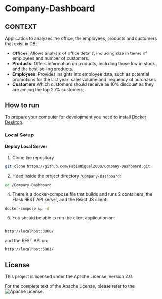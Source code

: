 # Company-Dashboard

## CONTEXT

Application to analyzes the office, the employees, products and customers that exist in DB;

- **Offices**: Allows analysis of office details, including size in terms of employees and number of customers.
- **Products**: Offers information on products, including those low in stock and the best-selling products.
- **Employees**: Provides insights into employee data, such as potential promotions for the last year: sales volume and frequency of purchases.
- **Customers**:Which customers should receive an 10% discount as they are among the top 20% customers;

## How to run

To prepare your computer for development you need to install [Docker Desktop](https://www.docker.com/products/docker-desktop/).

### Local Setup

#### Deploy Local Server 

1. Clone the repository

```bash
git clone https://github.com/FabioMiguel2000/Company-Dashboard.git
```

2. Head inside the project directory `/Company-Dashboard`:
   
```bash
cd /Company-Dashboard

```

4. There is a docker-compose file that builds and runs 2 containers, the Flask REST API server, and the React.JS client:

```bash
docker-compose up -d
```

6. You should be able to run the client application on:

```bash

http://localhost:3000/

```

and the REST API on:

```bash
http://localhost:5001/
```

## License

This project is licensed under the Apache License, Version 2.0.

For the complete text of the Apache License, please refer to the ![Apache License](https://github.com/FabioMiguel2000/Company-Dashboard/blob/main/LICENSE).